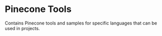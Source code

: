 # Pinecone Tools

Contains Pinecone tools and samples for specific languages that can be used in projects.
